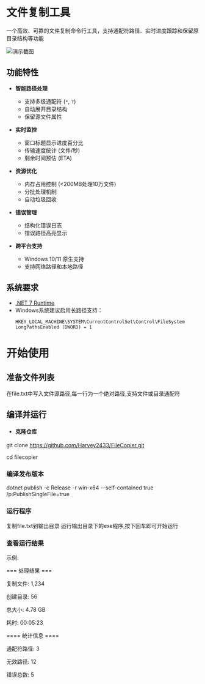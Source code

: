 # 文件复制工具

一个高效、可靠的文件复制命令行工具，支持通配符路径、实时进度跟踪和保留原目录结构等功能

![演示截图](https://img.picui.cn/free/2025/04/13/67fb2e7686690.png)

## 功能特性

- **智能路径处理**
  - 支持多级通配符 (`*`, `?`)
  - 自动展开目录结构
  - 保留源文件属性

- **实时监控**
  - 窗口标题显示进度百分比
  - 传输速度统计 (文件/秒)
  - 剩余时间预估 (ETA)

- **资源优化**
  	- 内存占用控制 (<200MB处理10万文件)
  - 分批处理机制
  - 自动垃圾回收

- **错误管理**
  - 结构化错误日志
  - 错误路径高亮显示

- **跨平台支持**
  - Windows 10/11 原生支持
  - 支持网络路径和本地路径

## 系统要求

- [.NET 7 Runtime](https://dotnet.microsoft.com/download/dotnet/7.0)
- Windows系统建议启用长路径支持：
  ```regedit
  HKEY_LOCAL_MACHINE\SYSTEM\CurrentControlSet\Control\FileSystem
  LongPathsEnabled (DWORD) = 1

# 开始使用
## 准备文件列表
在file.txt中写入文件源路径,每一行为一个绝对路径,支持文件或目录通配符
## 编译并运行
- #### 克隆仓库
git clone https://github.com/Harvey2433/FileCopier.git

cd filecopier

### 编译发布版本
dotnet publish -c Release -r win-x64 --self-contained true /p:PublishSingleFile=true

### 运行程序
复制file.txt到输出目录
运行输出目录下的exe程序,按下回车即可开始运行

### 查看运行结果
示例:

=== 处理结果 ===

复制文件: 1,234

创建目录: 56

总大小: 4.78 GB

耗时: 00:05:23


==== 统计信息 ====

通配符路径: 3

无效路径: 12

错误总数: 5


